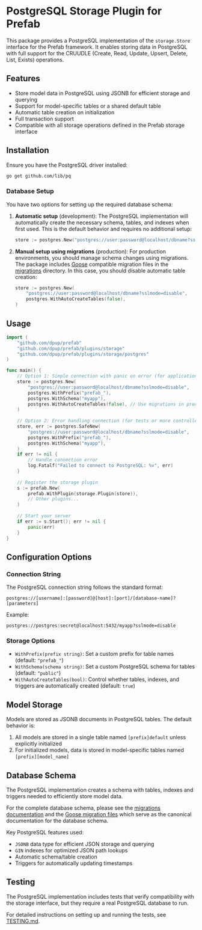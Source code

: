 # PostgreSQL Storage Plugin for Prefab

This package provides a PostgreSQL implementation of the `storage.Store` interface for the Prefab framework. It enables storing data in PostgreSQL with full support for the CRUUDLE (Create, Read, Update, Upsert, Delete, List, Exists) operations.

## Features

- Store model data in PostgreSQL using JSONB for efficient storage and querying
- Support for model-specific tables or a shared default table
- Automatic table creation on initialization
- Full transaction support
- Compatible with all storage operations defined in the Prefab storage interface

## Installation

Ensure you have the PostgreSQL driver installed:

```bash
go get github.com/lib/pq
```

### Database Setup

You have two options for setting up the required database schema:

1. **Automatic setup** (development): The PostgreSQL implementation will automatically create the necessary schema, tables, and indexes when first used. This is the default behavior and requires no additional setup:

   ```go
   store := postgres.New("postgres://user:password@localhost/dbname?sslmode=disable")
   ```

2. **Manual setup using migrations** (production): For production environments, you should manage schema changes using migrations. The package includes [Goose](https://github.com/pressly/goose) compatible migration files in the [migrations](./migrations/) directory. In this case, you should disable automatic table creation:

   ```go
   store := postgres.New(
       "postgres://user:password@localhost/dbname?sslmode=disable",
       postgres.WithAutoCreateTables(false),
   )
   ```

## Usage

```go
import (
    "github.com/dpup/prefab"
    "github.com/dpup/prefab/plugins/storage"
    "github.com/dpup/prefab/plugins/storage/postgres"
)

func main() {
    // Option 1: Simple connection with panic on error (for applications)
    store := postgres.New(
        "postgres://user:password@localhost/dbname?sslmode=disable",
        postgres.WithPrefix("prefab_"),
        postgres.WithSchema("myapp"),
        postgres.WithAutoCreateTables(false), // Use migrations in production
    )
    
    // Option 2: Error handling connection (for tests or more controlled environments)
    store, err := postgres.SafeNew(
        "postgres://user:password@localhost/dbname?sslmode=disable",
        postgres.WithPrefix("prefab_"),
        postgres.WithSchema("myapp"),
    )
    if err != nil {
        // Handle connection error
        log.Fatalf("Failed to connect to PostgreSQL: %v", err)
    }
    
    // Register the storage plugin
    s := prefab.New(
        prefab.WithPlugin(storage.Plugin(store)),
        // Other plugins...
    )
    
    // Start your server
    if err := s.Start(); err != nil {
        panic(err)
    }
}
```

## Configuration Options

### Connection String

The PostgreSQL connection string follows the standard format:

```
postgres://[username]:[password]@[host]:[port]/[database-name]?[parameters]
```

Example:
```
postgres://postgres:secret@localhost:5432/myapp?sslmode=disable
```

### Storage Options

- `WithPrefix(prefix string)`: Set a custom prefix for table names (default: `"prefab_"`)
- `WithSchema(schema string)`: Set a custom PostgreSQL schema for tables (default: `"public"`)
- `WithAutoCreateTables(bool)`: Control whether tables, indexes, and triggers are automatically created (default: `true`)

## Model Storage

Models are stored as JSONB documents in PostgreSQL tables. The default behavior is:

1. All models are stored in a single table named `[prefix]default` unless explicitly initialized
2. For initialized models, data is stored in model-specific tables named `[prefix][model_name]`

## Database Schema

The PostgreSQL implementation creates a schema with tables, indexes and triggers needed to efficiently store model data.

For the complete database schema, please see the [migrations documentation](./migrations/README.md) and the [Goose migration files](./migrations/) which serve as the canonical documentation for the database schema.

Key PostgreSQL features used:
- `JSONB` data type for efficient JSON storage and querying
- `GIN` indexes for optimized JSON path lookups
- Automatic schema/table creation
- Triggers for automatically updating timestamps

## Testing

The PostgreSQL implementation includes tests that verify compatibility with the storage interface, but they require a real PostgreSQL database to run.

For detailed instructions on setting up and running the tests, see [TESTING.md](./TESTING.md).